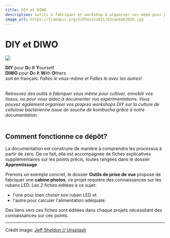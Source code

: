 ```yaml
---
title: DIY et DIWO
description: outils à fabriquer et workshop à organiser soi-même pour perfectionner sa pratique de la culture des biofabrics.
image_url: https://framapic.org/S2PhevJsvO21/Q3zqnkoKJOIU.jpg
---
```


# DIY et DIWO

![](https://framapic.org/S2PhevJsvO21/Q3zqnkoKJOIU.jpg)

**DIY** pour **D**o **I**t **Y**ourself  
**DIWO** pour **D**o **I**t **W**ith **O**thers  
soit en français: *Faîtes le vous-même  et Faîtes le avec les autres!*  
<br>

*Retrouvez des outils à fabriquer vous même pour cultiver, ennoblir vos tissus, ou pour vous aidez à documenter vos expérimentations.  Vous pouvez également organiser vos propres workshops DIY sur la culture de cellulose bactérienne issue de souche de kombucha grâce à notre documentation.*  
<br>

## Comment fonctionne ce dépôt?

La documentation est construire de manière à comprendre les processus à partir de zéro. De ce fait, elle est accompagnée de fiches explicatives supplémentaires sur les points précis, toutes rangées dans le dossier **Apprentissage**.  

Prenons un exemple concret, le dossier **Outils de prise de vue** propose de fabriquer une **cabine photos**, ce projet requière des connaissances sur les rubans LED. Les 2 fiches éditées à ce sujet:  
- l'une pour bien choisir son ruban LED et  
- l'autre pour calculer l'alimentation adéquate.  

Des liens vers ces fiches sont éditées dans chaque projets nécessitant des connaissances sur ces points. 
<br>  

____
Crédit image:  [Jeff Sheldon // Unsplash](https://unsplash.com/photos/i-MPSUmPoWE)

